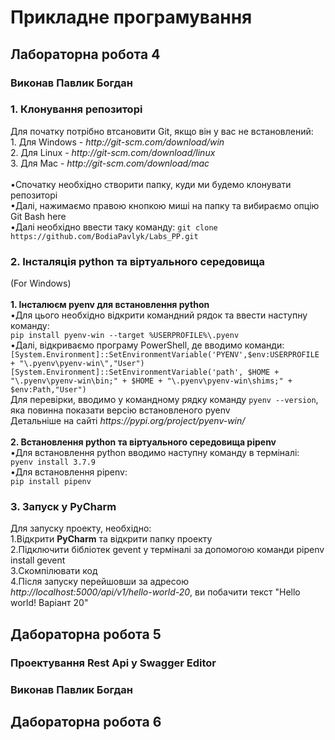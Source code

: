 <h1> Прикладне програмування </h1>

<h2> Лабораторна робота 4 </h2>
<h3>Виконав Павлик Богдан</h3>

<h3>1. Клонування репозиторі </h3>
    Для початку потрібно втсановити Git, якщо він у вас не встановлений:
    <br> 1. Для Windows - <i>http://git-scm.com/download/win</i>
    <br> 2. Для Linux - <i>http://git-scm.com/download/linux</i>
    <br> 3. Для Mac - <i>http://git-scm.com/download/mac</i>
    <br><br> •Спочатку необхідно створити папку, куди ми будемо клонувати репозиторі
    <br> •Далі, нажимаємо правою кнопкою миші на папку та вибираємо опцію Git Bash here
    <br> •Далі необхідно ввести таку команду: <code>git clone https://github.com/BodiaPavlyk/Labs_PP.git</code>
<h3>2. Інсталяція python та віртуального середовища </h3>
(For Windows)
<br><br><b>1. Інсталюєм pyenv для встановлення python</b>
<br> •Для цього необхідно відкрити командний рядок та ввести наступну команду:
<br><code>pip install pyenv-win --target %USERPROFILE%\.pyenv</code>
<br> •Далі, відкриваємо програму PowerShell, де вводимо команди:
<br><code>[System.Environment]::SetEnvironmentVariable('PYENV',$env:USERPROFILE + "\.pyenv\pyenv-win\","User")</code>
<br><code>[System.Environment]::SetEnvironmentVariable('path', $HOME + "\.pyenv\pyenv-win\bin;" + $HOME + "\.pyenv\pyenv-win\shims;" + $env:Path,"User")</code>
<br> Для перевірки, вводимо у командному рядку команду <code>pyenv --version</code>, яка повинна показати версію встановленого pyenv
<br> Детальніше на сайті <i>https://pypi.org/project/pyenv-win/</i>
<br><br><b>2. Встановлення python та віртуального середовища pipenv</b>
<br> •Для встановлення python вводимо наступну команду в терміналі:
<br><code>pyenv install 3.7.9</code>
<br> •Для встановлення pipenv:
<br><code>pip install pipenv</code>
<h3>3. Запуск у PyCharm</h3>
Для запуску проекту, необхідно:
<br> 1.Відкрити <b>PyCharm</b> та відкрити папку проекту
<br> 2.Підключити бібліотек gevent у терміналі за допомогою команди pipenv install gevent
<br> 3.Скомпілювати код
<br> 4.Після запуску перейшовши за адресою <i>http://localhost:5000/api/v1/hello-world-20</i>, ви побачити текст "Hello world! Варіант 20"

<h2>Дабораторна робота 5</h2>
<h3>Проектування Rest Api y Swagger Editor</h3>
<h3>Виконав Павлик Богдан</h3>

<h2>Дабораторна робота 6</h2>
